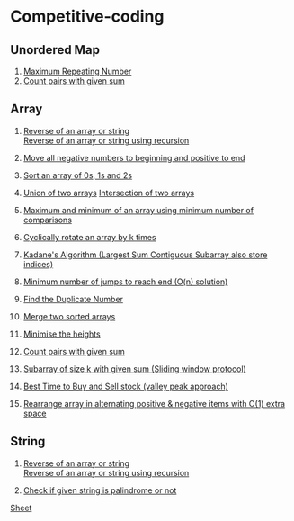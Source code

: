 # Competitive-coding

## Unordered Map
1. <a href="https://practice.geeksforgeeks.org/problems/maximum-repeating-number4858/1#">Maximum Repeating Number</a>
2. <a href="https://practice.geeksforgeeks.org/problems/count-pairs-with-given-sum5022/1#">Count pairs with given sum</a>

## Array
1. <a href="https://practice.geeksforgeeks.org/problems/reverse-a-string/1">Reverse of an array or string</a>
   <br><a href="https://www.geeksforgeeks.org/write-a-program-to-reverse-an-array-or-string/">Reverse of an array or string using recursion</a>

2. <a href="https://www.geeksforgeeks.org/move-negative-numbers-beginning-positive-end-constant-extra-space/"> Move all negative numbers to beginning and positive to end</a>

3. <a href="https://practice.geeksforgeeks.org/problems/sort-an-array-of-0s-1s-and-2s4231/1">Sort an array of 0s, 1s and 2s</a>

4. <a href="https://practice.geeksforgeeks.org/problems/union-of-two-arrays/0">Union of two arrays</a>
<a href="">Intersection of two arrays</a>

5. <a href="https://www.geeksforgeeks.org/maximum-and-minimum-in-an-array/">Maximum and minimum of an array using minimum number of comparisons</a>

6. <a href="https://practice.geeksforgeeks.org/viewSol.php?subId=f77f1e97d89b4cca7b43e7cc019f872a&pid=703298&user=muskan278">Cyclically rotate an array by k times</a>

7. <a href="https://www.geeksforgeeks.org/largest-sum-contiguous-subarray/">Kadane's Algorithm (Largest Sum Contiguous Subarray also store indices)</a>

8. <a href="https://www.geeksforgeeks.org/minimum-number-jumps-reach-endset-2on-solution/">Minimum number of jumps to reach end (O(n) solution)</a>

9. <a href="https://leetcode.com/problems/find-the-duplicate-number/">Find the Duplicate Number</a>

10. <a href="https://practice.geeksforgeeks.org/problems/merge-two-sorted-arrays5135/1">Merge two sorted arrays</a>

10. <a href="https://www.geeksforgeeks.org/minimize-the-maximum-difference-between-the-heights/">Minimise the heights</a>

11. <a href="https://practice.geeksforgeeks.org/problems/count-pairs-with-given-sum5022/1#">Count pairs with given sum</a>

12. <a href="https://www.geeksforgeeks.org/subarray-of-size-k-with-given-sum/">Subarray of size k with given sum (Sliding window protocol)</a>

13. <a href="https://leetcode.com/problems/best-time-to-buy-and-sell-stock/">Best Time to Buy and Sell stock (valley peak approach)</a>

14. <a href="https://www.geeksforgeeks.org/rearrange-array-in-alternating-positive-negative-items-with-o1-extra-space-set-2/">Rearrange array in alternating positive & negative items with O(1) extra space</a>

<!-- 7. <a href=""></a> -->

## String
1. <a href="https://practice.geeksforgeeks.org/problems/reverse-a-string/1">Reverse of an array or string</a>
   <br><a href="https://www.geeksforgeeks.org/write-a-program-to-reverse-an-array-or-string/">Reverse of an array or string using recursion</a>

2. <a href="https://practice.geeksforgeeks.org/problems/palindrome-string0817/1#">Check if given string is palindrome or not</a>

<a href="https://docs.google.com/spreadsheets/d/1sNQ4fN8QJIvOR842DedoHLrUroHtLVIgHNXpOet4N3w/edit?usp=sharing">Sheet</a>



